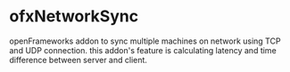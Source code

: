 # ofxNetworkSync

openFrameworks addon to sync multiple machines on network using TCP and UDP connection. this addon's feature is calculating latency and time difference between server and client.
